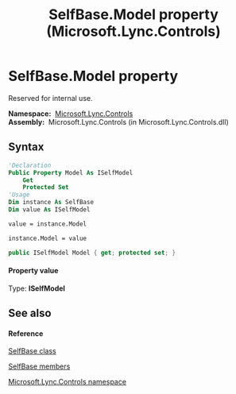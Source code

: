 ﻿---
title: SelfBase.Model property  (Microsoft.Lync.Controls)
TOCTitle: 'Model property '
ms:assetid: P:Microsoft.Lync.Controls.SelfBase.Model_DI_3_UC_OCS14MrefLyncWPF
ms:mtpsurl: https://msdn.microsoft.com/en-us/library/microsoft.lync.controls.selfbase.model_di_3_uc_ocs14mreflyncwpf(v=office.15)
ms:contentKeyID: 48600250
ms.date: 07/28/2014
mtps_version: v=office.15
f1_keywords:
- Microsoft.Lync.Controls.SelfBase.Model
dev_langs:
- CSharp
- JScript
- VB
- other
---

# SelfBase.Model property

Reserved for internal use.

**Namespace:**  [Microsoft.Lync.Controls](microsoft-lync-controls-namespace_1.md)  
**Assembly:**  Microsoft.Lync.Controls (in Microsoft.Lync.Controls.dll)

## Syntax

``` vb
'Declaration
Public Property Model As ISelfModel
    Get
    Protected Set
'Usage
Dim instance As SelfBase
Dim value As ISelfModel

value = instance.Model

instance.Model = value
```

``` csharp
public ISelfModel Model { get; protected set; }
```

#### Property value

Type: **ISelfModel**  

## See also

#### Reference

[SelfBase class](selfbase-class-microsoft-lync-controls_1.md)

[SelfBase members](selfbase-members-microsoft-lync-controls_1.md)

[Microsoft.Lync.Controls namespace](microsoft-lync-controls-namespace_1.md)

